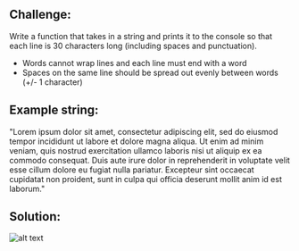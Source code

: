 ## Challenge:

Write a function that takes in a string and prints it to the console so that each line is 30 characters long (including spaces and punctuation).
* Words cannot wrap lines and each line must end with a word
* Spaces on the same line should be spread out evenly between words (+/- 1 character)

## Example string:

"Lorem ipsum dolor sit amet, consectetur adipiscing elit, sed do eiusmod tempor incididunt ut labore et dolore magna aliqua. Ut enim ad minim veniam, quis nostrud exercitation ullamco laboris nisi ut aliquip ex ea commodo consequat. Duis aute irure dolor in reprehenderit in voluptate velit esse cillum dolore eu fugiat nulla pariatur. Excepteur sint occaecat cupidatat non proident, sunt in culpa qui officia deserunt mollit anim id est laborum."

## Solution:

![alt text](https://github.com/jncodes/justify-text/printed.png "Your solution should match this image")